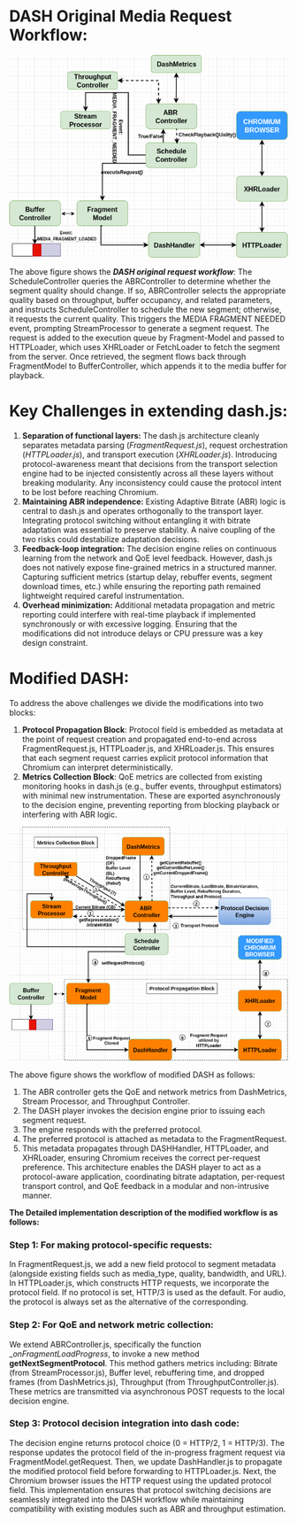 # DASH Original Media Request Workflow:

![DASH Workflow](images/DASH_orig-workflow.png)

The above figure shows the **_DASH original request workflow_**:
The ScheduleController queries the ABRController to determine whether the segment quality should change. If so, ABRController selects the appropriate quality based on throughput, buffer occupancy, and related parameters, and instructs ScheduleController to schedule the new segment; otherwise, it requests the current quality. This triggers the MEDIA FRAGMENT NEEDED event, prompting StreamProcessor to generate a segment request. The request is added to the execution queue by Fragment-Model and passed to HTTPLoader, which uses XHRLoader or FetchLoader to fetch the segment from the server. Once retrieved, the segment flows back through FragmentModel to BufferController, which appends it to the media buffer for playback.

# Key Challenges in extending dash.js:
1. **Separation of functional layers:** The dash.js architecture cleanly separates metadata parsing (_FragmentRequest.js_), request orchestration (_HTTPLoader.js_), and transport execution (_XHRLoader.js_). Introducing protocol-awareness meant that decisions from the transport selection engine had to be injected consistently across all these layers without breaking modularity. Any inconsistency could cause the protocol intent to be lost before reaching Chromium.
2. **Maintaining ABR independence:** Existing Adaptive Bitrate (ABR) logic is central to dash.js and operates orthogonally to the transport layer. Integrating protocol switching without entangling it with bitrate adaptation was essential to preserve stability. A naive coupling of the two risks could destabilize adaptation decisions.
3. **Feedback-loop integration:** The decision engine relies on continuous learning from the network and QoE level feedback. However, dash.js does not natively expose fine-grained metrics in a structured manner. Capturing sufficient metrics (startup delay, rebuffer events, segment download times, etc.) while ensuring the reporting path remained lightweight required careful instrumentation.
4. **Overhead minimization:** Additional metadata propagation and metric reporting could interfere with real-time playback if implemented synchronously or with excessive logging. Ensuring that the modifications did not introduce delays or CPU pressure was a key design constraint.

# Modified DASH:

To address the above challenges we divide the modifications into two blocks:

1. **Protocol Propagation Block**: Protocol field is embedded as metadata at the point of request creation and propagated end-to-end across FragmentRequest.js, HTTPLoader.js, and XHRLoader.js. This ensures that each segment request carries explicit protocol information that Chromium can interpret deterministically.
2. **Metrics Collection Block**: QoE metrics are collected from existing monitoring hooks in dash.js (e.g., buffer events, throughput estimators) with minimal new instrumentation. These are exported asynchronously to the decision engine, preventing reporting from blocking playback or interfering with ABR logic.


![Modified DASH Workflow](images/DASH_modified-workflow.png)

The above figure shows the workflow of modified DASH as follows:
1. The ABR controller gets the QoE and network metrics from DashMetrics, Stream Processor, and Throughput Controller.
2. The DASH player invokes the decision engine prior to issuing each segment request.
3. The engine responds with the preferred protocol.
4. The preferred protocol is attached as metadata to the FragmentRequest.
5. This metadata propagates through DASHHandler, HTTPLoader, and XHRLoader, ensuring Chromium receives the correct per-request preference. This architecture enables the DASH player to act as a protocol-aware application, coordinating bitrate adaptation, per-request transport control, and QoE feedback in a modular and non-intrusive manner.

**The Detailed implementation description of the modified workflow is as follows:**

### Step 1: For making protocol-specific requests: 
In FragmentRequest.js, we add a new field protocol to segment metadata (alongside existing fields such as media_type, quality, bandwidth, and URL). In HTTPLoader.js, which constructs HTTP requests, we incorporate the protocol field. If no protocol is set, HTTP/3 is used as the default. For audio, the protocol is always set as the alternative of the corresponding. 

### Step 2: For QoE and network metric collection:
We extend ABRController.js, specifically the function __onFragmentLoadProgress_, to invoke a new method **getNextSegmentProtocol**. This method gathers metrics including: Bitrate (from StreamProcessor.js), Buffer level, rebuffering time, and dropped frames (from DashMetrics.js), Throughput (from ThroughputController.js). These metrics are transmitted via asynchronous POST requests to the local decision engine.

### Step 3: Protocol decision integration into dash code:
The decision engine returns protocol choice (0 = HTTP/2, 1 = HTTP/3). The response updates the protocol field of the in-progress fragment request via FragmentModel.getRequest. Then, we update DashHandler.js to propagate the modified protocol field before forwarding to HTTPLoader.js. Next, the Chromium browser issues the HTTP request using the updated protocol field. This implementation ensures that protocol switching decisions are seamlessly integrated into the DASH workflow while maintaining compatibility with existing modules such as ABR and throughput estimation.
